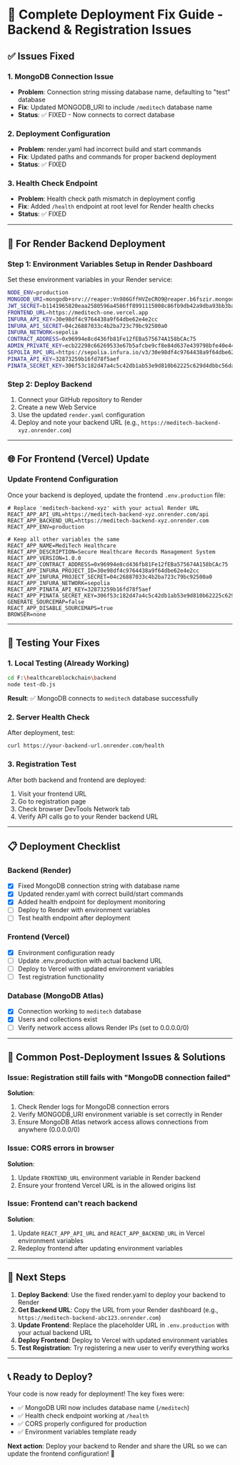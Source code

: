 # 🚀 Complete Deployment Fix Guide - Backend & Registration Issues

## ✅ Issues Fixed

### 1. **MongoDB Connection Issue**
- **Problem**: Connection string missing database name, defaulting to "test" database
- **Fix**: Updated MONGODB_URI to include `/meditech` database name
- **Status**: ✅ FIXED - Now connects to correct database

### 2. **Deployment Configuration**
- **Problem**: render.yaml had incorrect build and start commands
- **Fix**: Updated paths and commands for proper backend deployment
- **Status**: ✅ FIXED

### 3. **Health Check Endpoint**
- **Problem**: Health check path mismatch in deployment config
- **Fix**: Added `/health` endpoint at root level for Render health checks
- **Status**: ✅ FIXED

---

## 🔧 **For Render Backend Deployment**

### Step 1: Environment Variables Setup in Render Dashboard

Set these environment variables in your Render service:

```bash
NODE_ENV=production
MONGODB_URI=mongodb+srv://reaper:Vn986GffHVZeCRO9@reaper.b6fszir.mongodb.net/meditech?retryWrites=true&w=majority&appName=reaper
JWT_SECRET=b1141965820eaa2580596a4586ff8991115008c86fb9db42a9dba93bb3bac4648e29fbdb239450ca39c6ec61ba554f21562afcc828a344a576f3a0214e80f277
FRONTEND_URL=https://meditech-one.vercel.app
INFURA_API_KEY=30e98df4c9764438a9f64dbe62e4e2cc
INFURA_API_SECRET=04c26887033c4b2ba723c79bc92500a0
INFURA_NETWORK=sepolia
CONTRACT_ADDRESS=0x96994e8cd436fb81Fe12fEBa575674A158bCAc75
ADMIN_PRIVATE_KEY=ecb22298c66269533e67b5afcbe9cf8e84d637e439798bfe40e446dd4d6478bb
SEPOLIA_RPC_URL=https://sepolia.infura.io/v3/30e98df4c9764438a9f64dbe62e4e2cc
PINATA_API_KEY=32873259b16fd78f5aef
PINATA_SECRET_KEY=306f53c182d47a4c5c42db1ab53e9d810b62225c629d4dbbc56da38068e988e2
```

### Step 2: Deploy Backend
1. Connect your GitHub repository to Render
2. Create a new Web Service
3. Use the updated `render.yaml` configuration
4. Deploy and note your backend URL (e.g., `https://meditech-backend-xyz.onrender.com`)

---

## 🌐 **For Frontend (Vercel) Update**

### Update Frontend Configuration

Once your backend is deployed, update the frontend `.env.production` file:

```env
# Replace 'meditech-backend-xyz' with your actual Render URL
REACT_APP_API_URL=https://meditech-backend-xyz.onrender.com/api
REACT_APP_BACKEND_URL=https://meditech-backend-xyz.onrender.com
REACT_APP_ENV=production

# Keep all other variables the same
REACT_APP_NAME=MediTech Healthcare
REACT_APP_DESCRIPTION=Secure Healthcare Records Management System
REACT_APP_VERSION=1.0.0
REACT_APP_CONTRACT_ADDRESS=0x96994e8cd436fb81Fe12fEBa575674A158bCAc75
REACT_APP_INFURA_PROJECT_ID=30e98df4c9764438a9f64dbe62e4e2cc
REACT_APP_INFURA_PROJECT_SECRET=04c26887033c4b2ba723c79bc92500a0
REACT_APP_INFURA_NETWORK=sepolia
REACT_APP_PINATA_API_KEY=32873259b16fd78f5aef
REACT_APP_PINATA_SECRET_KEY=306f53c182d47a4c5c42db1ab53e9d810b62225c629d4dbbc56da38068e988e2
GENERATE_SOURCEMAP=false
REACT_APP_DISABLE_SOURCEMAPS=true
BROWSER=none
```

---

## 🧪 **Testing Your Fixes**

### 1. Local Testing (Already Working)
```bash
cd F:\healthcareblockchain\backend
node test-db.js
```
**Result**: ✅ MongoDB connects to `meditech` database successfully

### 2. Server Health Check
After deployment, test:
```bash
curl https://your-backend-url.onrender.com/health
```

### 3. Registration Test
After both backend and frontend are deployed:
1. Visit your frontend URL
2. Go to registration page
3. Check browser DevTools Network tab
4. Verify API calls go to your Render backend URL

---

## 📋 **Deployment Checklist**

### Backend (Render)
- [x] Fixed MongoDB connection string with database name
- [x] Updated render.yaml with correct build/start commands
- [x] Added health endpoint for deployment monitoring
- [ ] Deploy to Render with environment variables
- [ ] Test health endpoint after deployment

### Frontend (Vercel)
- [x] Environment configuration ready
- [ ] Update .env.production with actual backend URL
- [ ] Deploy to Vercel with updated environment variables
- [ ] Test registration functionality

### Database (MongoDB Atlas)
- [x] Connection working to `meditech` database
- [x] Users and collections exist
- [ ] Verify network access allows Render IPs (set to 0.0.0.0/0)

---

## 🚨 **Common Post-Deployment Issues & Solutions**

### Issue: Registration still fails with "MongoDB connection failed"
**Solution**: 
1. Check Render logs for MongoDB connection errors
2. Verify MONGODB_URI environment variable is set correctly in Render
3. Ensure MongoDB Atlas network access allows connections from anywhere (0.0.0.0/0)

### Issue: CORS errors in browser
**Solution**:
1. Update `FRONTEND_URL` environment variable in Render backend
2. Ensure your frontend Vercel URL is in the allowed origins list

### Issue: Frontend can't reach backend
**Solution**:
1. Update `REACT_APP_API_URL` and `REACT_APP_BACKEND_URL` in Vercel environment variables
2. Redeploy frontend after updating environment variables

---

## 🎯 **Next Steps**

1. **Deploy Backend**: Use the fixed render.yaml to deploy your backend to Render
2. **Get Backend URL**: Copy the URL from your Render dashboard (e.g., `https://meditech-backend-abc123.onrender.com`)
3. **Update Frontend**: Replace the placeholder URL in `.env.production` with your actual backend URL
4. **Deploy Frontend**: Deploy to Vercel with updated environment variables
5. **Test Registration**: Try registering a new user to verify everything works

---

## 📞 **Ready to Deploy?**

Your code is now ready for deployment! The key fixes were:
- ✅ MongoDB URI now includes database name (`/meditech`)
- ✅ Health check endpoint working at `/health` 
- ✅ CORS properly configured for production
- ✅ Environment variables template ready

**Next action**: Deploy your backend to Render and share the URL so we can update the frontend configuration! 🚀
